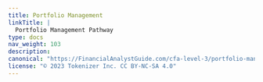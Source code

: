 ```yaml
---
title: Portfolio Management
linkTitle: |
  Portfolio Management Pathway
type: docs
nav_weight: 103
description: 
canonical: "https://FinancialAnalystGuide.com/cfa-level-3/portfolio-management-pathway/"
license: "© 2023 Tokenizer Inc. CC BY-NC-SA 4.0"
---
```

